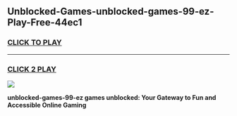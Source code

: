 
## Unblocked-Games-unblocked-games-99-ez-Play-Free-44ec1
<h3>
<a href="https://premium76.site?title=unblocked-games-99-ez&ref=09A">CLICK TO PLAY</a></h3>
<hr>

<h3>
<a href="https://premium76.site?title=unblocked-games-99-ez&ref=09A">CLICK 2 PLAY</a>
  
</h3>

<a href="https://premium76.site?title=unblocked-games-99-ez&ref=09A"><img src="https://clearcache.store/games.png"></a>


**unblocked-games-99-ez games unblocked: Your Gateway to Fun and Accessible Online Gaming**
